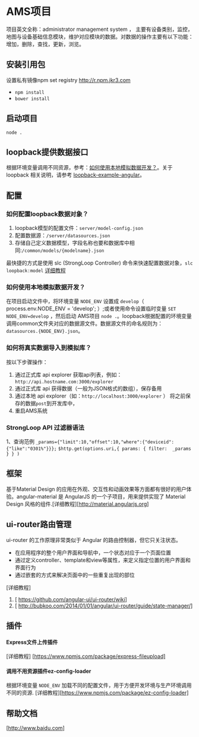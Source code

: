 # AMS项目 
项目英文全称：administrator management system ， 主要有设备类别，监控，地图与设备基础信息模块，维护对应模块的数据。对数据的操作主要有以下功能：增加，删除，查找，更新，浏览。

## 安装引用包
设置私有镜像npm set registry http://r.npm.jkr3.com
+ `npm install`
+ `bower install`

## 启动项目
`node .`

## loopback提供数据接口
根据环境变量调用不同资源，参考：[如何使用本地模拟数据开发？](#develop-event)。关于 loopback 相关说明，请参考 [loopback-example-angular](https://github.com/strongloop/loopback-example-angular)。
## 配置

### 如何配置loopback数据对象？
1. loopback模型的配置文件：`server/model-config.json`
2. 配置数据源：`/server/datasources.json` 
3. 存储自己定义数据模型，字段名称也要和数据库中相同:`/common/models/{modelname}.json`

最快捷的方式是使用 slc (StrongLoop Controller) 命令来快速配置数据对象，`slc loopback:model`
[详细教程](https://docs.strongloop.com/display/public/LB/Tutorial%3A+model+relations#Tutorial:modelrelations-Createmodels)


### 如何使用本地模拟数据开发？
在项目启动文件中，将环境变量 `NODE_ENV` 设置成 `develop`（ process.env.NODE_ENV = 'develop'; ）;或者使用命令设置临时变量 `SET NODE_ENV=develop` ，然后启动 AMS项目 `node .`。loopback根据配置的环境变量调用common文件夹对应的数据源文件。数据源文件的命名规则为：`datasources.{NODE_ENV}.json`。

### 如何将真实数据导入到模拟库？
按以下步骤操作：

1. 通过正式库 api explorer 获取api列表，例如：`http://api.hostname.com:3000/explorer` 
2. 通过正式库 api 获得数据（一般为JSON格式的数组），保存备用
3. 通过本地 api explorer（如：`http://localhost:3000/explorer` ） 将之前保存的数据`post`到开发库中，
4. 重启AMS系统

### StrongLoop API 过滤器语法
1、查询范例
  `_params={"limit":10,"offset":10,"where":{"deviceid":{"like":"0301%"}}};`
` $http.get(options.uri,{ params: { filter:  _params } } ) ` 
## 框架
基于Material Design 的应用在外观、交互性和动画效果等方面都有很好的用户体验。angular-material 是 AngularJS 的一个子项目，用来提供实现了 Material Design 风格的组件.[详细教程][http://material.angularjs.org]

## ui-router路由管理 

ui-router 的工作原理非常类似于 Angular 的路由控制器，但它只关注状态。

+ 在应用程序的整个用户界面和导航中，一个状态对应于一个页面位置
+ 通过定义controller、template和view等属性，来定义指定位置的用户界面和界面行为
+ 通过嵌套的方式来解决页面中的一些重复出现的部位 

[详细教程]

1. [ https://github.com/angular-ui/ui-router/wiki]
2. [ http://bubkoo.com/2014/01/01/angular/ui-router/guide/state-manager/] 

## 插件

#### ​Express文件上传插件 
[详细教程] [https://www.npmjs.com/package/express-fileupload]
#### 调用不用资源插件ez-config-loader
根据环境变量 `NODE_ENV` 加载不同的配置文件，用于方便开发环境与生产环境调用不同的资源.
[详细教程][https://www.npmjs.com/package/ez-config-loader]

## 帮助文档

[http://www.baidu.com]